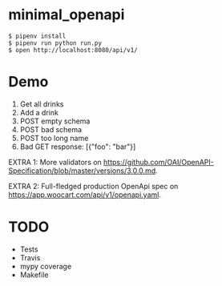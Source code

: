 # minimal_openapi

```
$ pipenv install
$ pipenv run python run.py
$ open http://localhost:8080/api/v1/
```


# Demo

1. Get all drinks
2. Add a drink
3. POST empty schema
4. POST bad schema
5. POST too long name
6. Bad GET response: [{"foo": "bar"}]

EXTRA 1: More validators on https://github.com/OAI/OpenAPI-Specification/blob/master/versions/3.0.0.md.

EXTRA 2: Full-fledged production OpenApi spec on https://app.woocart.com/api/v1/openapi.yaml.



# TODO


* Tests
* Travis
* mypy coverage
* Makefile


